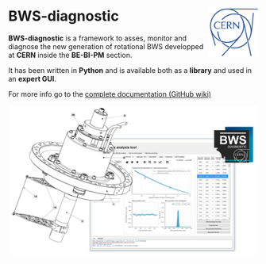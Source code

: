 # BWS-diagnostic<img src="images/cern_logo_2.jpg" width="100" align=right>

**BWS-diagnostic** is a framework to asses, monitor and diagnose the new generation of rotational BWS developped at **CERN** inside the **BE-BI-PM** section.

It has been written in **Python** and is available both as a **library** and used in an **expert GUI**.

For more info go to the [complete documentation (GitHub wiki)](https://github.com/LionelGarcia/BWS-diagnostic/wiki)



<img src="images/BWS_application_illustration.jpg" width="800" align=center>










